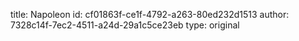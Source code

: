 title: Napoleon
id: cf01863f-ce1f-4792-a263-80ed232d1513
author: 7328c14f-7ec2-4511-a24d-29a1c5ce23eb
type: original
